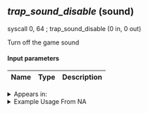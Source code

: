 ## *trap_sound_disable* (sound)

syscall 0, 64 ; trap_sound_disable (0 in, 0 out)

Turn off the game sound

#### Input parameters
| Name | Type | Description
|------|------|------------




<details>
	<summary>Appears in:</summary>

</details>

<details>
	<summary>Example Usage From NA</summary>

</details>


